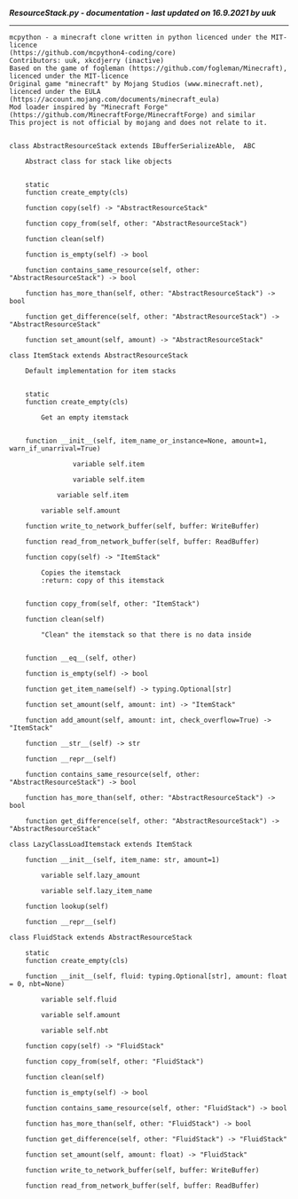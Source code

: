 ***ResourceStack.py - documentation - last updated on 16.9.2021 by uuk***
___

    mcpython - a minecraft clone written in python licenced under the MIT-licence 
    (https://github.com/mcpython4-coding/core)
    Contributors: uuk, xkcdjerry (inactive)
    Based on the game of fogleman (https://github.com/fogleman/Minecraft), licenced under the MIT-licence
    Original game "minecraft" by Mojang Studios (www.minecraft.net), licenced under the EULA
    (https://account.mojang.com/documents/minecraft_eula)
    Mod loader inspired by "Minecraft Forge" (https://github.com/MinecraftForge/MinecraftForge) and similar
    This project is not official by mojang and does not relate to it.


    class AbstractResourceStack extends IBufferSerializeAble,  ABC
        
        Abstract class for stack like objects


        static
        function create_empty(cls)

        function copy(self) -> "AbstractResourceStack"

        function copy_from(self, other: "AbstractResourceStack")

        function clean(self)

        function is_empty(self) -> bool

        function contains_same_resource(self, other: "AbstractResourceStack") -> bool

        function has_more_than(self, other: "AbstractResourceStack") -> bool

        function get_difference(self, other: "AbstractResourceStack") -> "AbstractResourceStack"

        function set_amount(self, amount) -> "AbstractResourceStack"

    class ItemStack extends AbstractResourceStack
        
        Default implementation for item stacks


        static
        function create_empty(cls)
            
            Get an empty itemstack


        function __init__(self, item_name_or_instance=None, amount=1, warn_if_unarrival=True)

                    variable self.item

                    variable self.item

                variable self.item

            variable self.amount

        function write_to_network_buffer(self, buffer: WriteBuffer)

        function read_from_network_buffer(self, buffer: ReadBuffer)

        function copy(self) -> "ItemStack"
            
            Copies the itemstack
            :return: copy of this itemstack


        function copy_from(self, other: "ItemStack")

        function clean(self)
            
            "Clean" the itemstack so that there is no data inside


        function __eq__(self, other)

        function is_empty(self) -> bool

        function get_item_name(self) -> typing.Optional[str]

        function set_amount(self, amount: int) -> "ItemStack"

        function add_amount(self, amount: int, check_overflow=True) -> "ItemStack"

        function __str__(self) -> str

        function __repr__(self)

        function contains_same_resource(self, other: "AbstractResourceStack") -> bool

        function has_more_than(self, other: "AbstractResourceStack") -> bool

        function get_difference(self, other: "AbstractResourceStack") -> "AbstractResourceStack"

    class LazyClassLoadItemstack extends ItemStack

        function __init__(self, item_name: str, amount=1)

            variable self.lazy_amount

            variable self.lazy_item_name

        function lookup(self)

        function __repr__(self)

    class FluidStack extends AbstractResourceStack

        static
        function create_empty(cls)

        function __init__(self, fluid: typing.Optional[str], amount: float = 0, nbt=None)

            variable self.fluid

            variable self.amount

            variable self.nbt

        function copy(self) -> "FluidStack"

        function copy_from(self, other: "FluidStack")

        function clean(self)

        function is_empty(self) -> bool

        function contains_same_resource(self, other: "FluidStack") -> bool

        function has_more_than(self, other: "FluidStack") -> bool

        function get_difference(self, other: "FluidStack") -> "FluidStack"

        function set_amount(self, amount: float) -> "FluidStack"

        function write_to_network_buffer(self, buffer: WriteBuffer)

        function read_from_network_buffer(self, buffer: ReadBuffer)